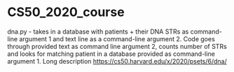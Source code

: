 # CS50_2020_course

dna.py - takes in a database with patients + their DNA STRs as command-line argument 1 and text line as a command-line argument 2. Code goes through provided text as command line argument 2, counts number of STRs and looks for matching patient in a database provided as command-line argument 1. Long description https://cs50.harvard.edu/x/2020/psets/6/dna/
